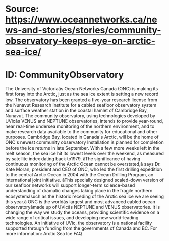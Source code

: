 # Source: https://www.oceannetworks.ca/news-and-stories/stories/community-observatory-keeps-eye-on-arctic-sea-ice/
# ID: CommunityObservatory

The University of Victoriaâs Ocean Networks Canada (ONC) is making its first foray into the Arctic, just as the sea ice extent is setting a new record low.
The observatory has been granted a five-year research license from the Nunavut Research Institute for a cabled seafloor observatory system and surface weather station in the coastal hamlet of Cambridge Bay, Nunavut. The community observatory, using technologies developed by UVicâs VENUS and NEPTUNE observatories, intends to provide year-round, near real-time undersea monitoring of the northern environment, and to make research data available to the community for educational and other purposes.
Cambridge Bay, located in Canada's Arctic, will be the home of ONC's newest community observatory
Installation is planned for completion before the ice returns in late September. With a few more weeks left in the melt season, the sea ice hit its lowest levels over the weekend, as measured by satellite index dating back to1979.
âThe significance of having continuous monitoring of the Arctic Ocean cannot be overstated,â says Dr. Kate Moran, president and CEO of ONC, who led the first drilling expedition to the central Arctic Ocean in 2004 with the Ocean Drilling Program, an international joint initiative. âThis specially designed scaled-down version of our seafloor networks will support longer-term science-based understanding of dramatic changes taking place in the fragile northern ecosystemâsuch as the historic receding of the Arctic sea ice we are seeing this year.â
ONC is the worldâs largest and most advanced cabled ocean observatoryâmade up of UVicâs NEPTUNE and VENUS observatories. It is changing the way we study the oceans, providing scientific evidence on a wide range of critical issues, and developing new world-leading technologies. An initiative of UVic, the observatory is a national facility supported through funding from the governments of Canada and BC.
For more information:
Arctic Sea Ice FAQ
